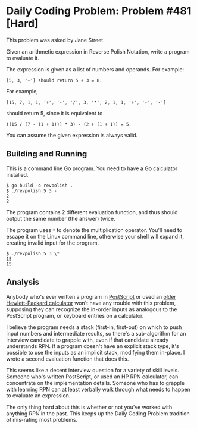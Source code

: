# Daily Coding Problem: Problem #481 [Hard] 

This problem was asked by Jane Street.

Given an arithmetic expression in Reverse Polish Notation, write a program to
evaluate it.

The expression is given as a list of numbers and operands. For example:

	[5, 3, '+'] should return 5 + 3 = 8.

For example,

    [15, 7, 1, 1, '+', '-', '/', 3, '*', 2, 1, 1, '+', '+', '-']

should return 5, since it is equivalent to

    ((15 / (7 - (1 + 1))) * 3) - (2 + (1 + 1)) = 5.

You can assume the given expression is always valid.

## Building and Running

This is a command line Go program.
You need to have a Go calculator installed.

```
$ go build -o revpolish .
$ ./revpolish 5 3 -
2
2
```

The program contains 2 different evaluation function,
and thus should output the same number (the answer) twice.

The program uses `*` to denote the multiplication operator.
You'll need to escape it on the Linux command line,
otherwise your shell will expand it,
creating invalid input for the program.

```
$ ./revpolish 5 3 \*
15
15
```

## Analysis

Anybody who's ever written a program in [PostScript](https://en.wikipedia.org/wiki/PostScript)
or used an [older Hewlett-Packard calculator](https://www.hpmuseum.org/rpn.htm)
won't have any trouble with this problem,
supposing they can recognize the in-order inputs as analogous
to the PostScript program,
or keyboard entries on a calculator.

I believe the program needs a stack (first-in, first-out) on which to push input
numbers and intermediate results,
so there's a sub-algorithm for an interview candidate to grapple with,
even if that candidate already understands RPN.
If a program doesn't have an explicit stack type,
it's possible to use the inputs as an implicit stack,
modifying them in-place.
I wrote a second evaluation function that does this.

This seems like a decent interview question for a variety of skill levels.
Someone who's written PostScript, or used an HP RPN calculator,
can concentrate on the implementation details.
Someone who has to grapple with learning RPN can at least verbally walk through
what needs to happen to evaluate an expression.

The only thing hard about this is whether or not you've worked with anything RPN in the past.
This keeps up the Daily Coding Problem tradition of mis-rating most problems.
